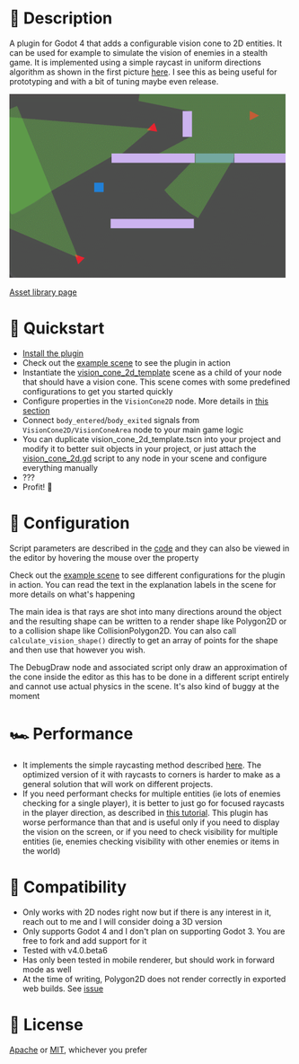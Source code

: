 # 🎯 Description
A plugin for Godot 4 that adds a configurable vision cone to 2D entities. It can be used for example to simulate the vision of enemies in a stealth game. It is implemented using a simple raycast in uniform directions algorithm as shown in the first picture [here](https://www.redblobgames.com/articles/visibility/). I see this as being useful for prototyping and with a bit of tuning maybe even release.

![vision cone demo](https://github.com/d-bucur/demos/raw/master/godot-vision-cone.gif)

[Asset library page](https://godotengine.org/asset-library/asset/1568)

# 🚅 Quickstart
- [Install the plugin](https://docs.godotengine.org/en/stable/tutorials/plugins/editor/installing_plugins.html)
- Check out the [example scene](addons/vision_cone_2d/examples/example.tscn) to see the plugin in action
- Instantiate the [vision_cone_2d_template](addons/vision_cone_2d/vision_cone_2d_template.tscn) scene as a child of your node that should have a vision cone. This scene comes with some predefined configurations to get you started quickly
- Configure properties in the `VisionCone2D` node. More details in [this section](#-configuration)
- Connect `body_entered`/`body_exited` signals from `VisionCone2D/VisionConeArea` node to your main game logic
- You can duplicate vision_cone_2d_template.tscn into your project and modify it to better suit objects in your project, or just attach the [vision_cone_2d.gd](addons/vision_cone_2d/vision_cone_2d.gd) script to any node in your scene and configure everything manually
- ???
- Profit! 💸
  
# 🔧 Configuration
Script parameters are described in the [code](addons/vision_cone_2d/vision_cone_2d.gd) and they can also be viewed in the editor by hovering the mouse over the property

Check out the [example scene](addons\vision_cone_2d\examples\example.tscn) to see different configurations for the plugin in action. You can read the text in the explanation labels in the scene for more details on what's happening

The main idea is that rays are shot into many directions around the object and the resulting shape can be written to a render shape like Polygon2D or to a collision shape like CollisionPolygon2D. You can also call `calculate_vision_shape()` directly to get an array of points for the shape and then use that however you wish.

The DebugDraw node and associated script only draw an approximation of the cone inside the editor as this has to be done in a different script entirely and cannot use actual physics in the scene. It's also kind of buggy at the moment

# 🏎️ Performance
- It implements the simple raycasting method described [here](https://www.redblobgames.com/articles/visibility/). The optimized version of it with raycasts to corners is harder to make as a general solution that will work on different projects.
- If you need performant checks for multiple entities (ie lots of enemies checking for a single player), it is better to just go for focused raycasts in the player direction, as described in [this tutorial](https://www.youtube.com/watch?v=04A7pUkhx3E). This plugin has worse performance than that and is useful only if you need to display the vision on the screen, or if you need to check visibility for multiple entities (ie, enemies checking visibility with other enemies or items in the world)

# 🛟 Compatibility
- Only works with 2D nodes right now but if there is any interest in it, reach out to me and I will consider doing a 3D version
- Only supports Godot 4 and I don't plan on supporting Godot 3. You are free to fork and add support for it
- Tested with v4.0.beta6
- Has only been tested in mobile renderer, but should work in forward mode as well
- At the time of writing, Polygon2D does not render correctly in exported web builds. See [issue](https://github.com/godotengine/godot/issues/69533)

# 🪪 License
[Apache](LICENSE-APACHE) or [MIT](LICENSE-MIT), whichever you prefer
